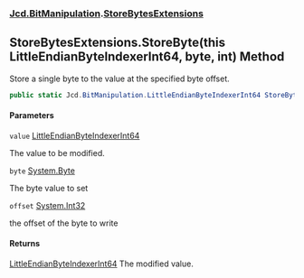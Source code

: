 ### [Jcd.BitManipulation](Jcd.BitManipulation.md 'Jcd.BitManipulation').[StoreBytesExtensions](Jcd.BitManipulation.StoreBytesExtensions.md 'Jcd.BitManipulation.StoreBytesExtensions')

## StoreBytesExtensions.StoreByte(this LittleEndianByteIndexerInt64, byte, int) Method

Store a single byte to the value at the specified byte offset.

```csharp
public static Jcd.BitManipulation.LittleEndianByteIndexerInt64 StoreByte(this Jcd.BitManipulation.LittleEndianByteIndexerInt64 value, byte @byte, int offset);
```
#### Parameters

<a name='Jcd.BitManipulation.StoreBytesExtensions.StoreByte(thisJcd.BitManipulation.LittleEndianByteIndexerInt64,byte,int).value'></a>

`value` [LittleEndianByteIndexerInt64](Jcd.BitManipulation.LittleEndianByteIndexerInt64.md 'Jcd.BitManipulation.LittleEndianByteIndexerInt64')

The value to be modified.

<a name='Jcd.BitManipulation.StoreBytesExtensions.StoreByte(thisJcd.BitManipulation.LittleEndianByteIndexerInt64,byte,int).byte'></a>

`byte` [System.Byte](https://docs.microsoft.com/en-us/dotnet/api/System.Byte 'System.Byte')

The byte value to set

<a name='Jcd.BitManipulation.StoreBytesExtensions.StoreByte(thisJcd.BitManipulation.LittleEndianByteIndexerInt64,byte,int).offset'></a>

`offset` [System.Int32](https://docs.microsoft.com/en-us/dotnet/api/System.Int32 'System.Int32')

the offset of the byte to write

#### Returns

[LittleEndianByteIndexerInt64](Jcd.BitManipulation.LittleEndianByteIndexerInt64.md 'Jcd.BitManipulation.LittleEndianByteIndexerInt64')
The modified value.